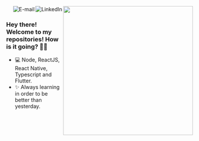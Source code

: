 
<img align="right" src="https://raw.githubusercontent.com/HerllonCardoso/herlloncardoso/main/image/computer-illustration.png" width="350"/>

<a href="https://www.linkedin.com/in/herlloncardoso">
<img align="right" alt="LinkedIn" src="https://img.shields.io/badge/-Herllon%20Cardoso-blue"/>
</a>

<a href="mailto:cardoso.herllon@gmail.com">
<img align="right" alt="E-mail" src="https://img.shields.io/badge/-Contact%20%20%20me-red"/>
</a>

<br/>

### Hey there! Welcome to my repositories! How is it going? 👋🚀

- 💻 Node, ReactJS, React Native, Typescript and Flutter.
- ✨ Always learning in order to be better than yesterday.

